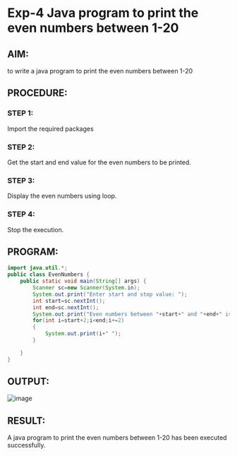 # Exp-4 Java program to print the even numbers between 1-20
## AIM:
to write a java program to print the even numbers between 1-20
## PROCEDURE:
### STEP 1:
Import the required packages
### STEP 2:
Get the start and end value for the even numbers to be printed.
### STEP 3:
Display the even numbers using loop.
### STEP 4:
Stop the execution.
## PROGRAM:
```java
import java.util.*;
public class EvenNumbers {
    public static void main(String[] args) {
        Scanner sc=new Scanner(System.in);
        System.out.print("Enter start and stop value: ");
        int start=sc.nextInt();
        int end=sc.nextInt();
        System.out.print("Even numbers between "+start+" and "+end+" is ");
        for(int i=start+2;i<end;i+=2)
        {
            System.out.print(i+" ");
        }

    }
}
```
## OUTPUT:
![image](https://github.com/Karthikeyan21001828/Java_Ex04/assets/93427303/df6049b3-2df7-4336-8faf-b3e265cc1a5c)
## RESULT:
A java program to print the even numbers between 1-20 has been executed successfully.

